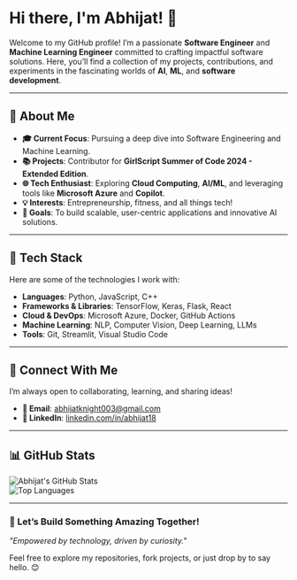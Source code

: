 # **Hi there, I'm Abhijat! 👋**  

Welcome to my GitHub profile! I’m a passionate **Software Engineer** and **Machine Learning Engineer** committed to crafting impactful software solutions. Here, you’ll find a collection of my projects, contributions, and experiments in the fascinating worlds of **AI**, **ML**, and **software development**.

---

## **🌟 About Me**
- **🎓 Current Focus**: Pursuing a deep dive into Software Engineering and Machine Learning.
- **📚 Projects**: Contributor for **GirlScript Summer of Code 2024 - Extended Edition**.
- **🌐 Tech Enthusiast**: Exploring **Cloud Computing**, **AI/ML**, and leveraging tools like **Microsoft Azure** and **Copilot**.
- **💡 Interests**: Entrepreneurship, fitness, and all things tech!
- **🎯 Goals**: To build scalable, user-centric applications and innovative AI solutions.

---

## **🔧 Tech Stack**
Here are some of the technologies I work with:  

- **Languages**: Python, JavaScript, C++  
- **Frameworks & Libraries**: TensorFlow, Keras, Flask, React  
- **Cloud & DevOps**: Microsoft Azure, Docker, GitHub Actions  
- **Machine Learning**: NLP, Computer Vision, Deep Learning, LLMs
- **Tools**: Git, Streamlit, Visual Studio Code  

---

## **💬 Connect With Me**
I’m always open to collaborating, learning, and sharing ideas!  
- **📧 Email**: [abhijatknight003@gmail.com](mailto:abhijatknight003@gmail.com)  
- **💼 LinkedIn**: [linkedin.com/in/abhijat18](www.linkedin.com/in/abhijat18)  


---

## **📊 GitHub Stats**
![Abhijat's GitHub Stats](https://github-readme-stats.vercel.app/api?username=Abhijat-M&show_icons=true&theme=radical)  
![Top Languages](https://github-readme-stats.vercel.app/api/top-langs/?username=Abhijat-M&layout=compact&theme=radical)  

---

### **🚀 Let’s Build Something Amazing Together!**  
_"Empowered by technology, driven by curiosity."_  

Feel free to explore my repositories, fork projects, or just drop by to say hello. 😊
